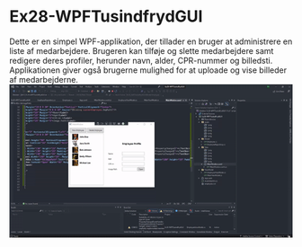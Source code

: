 # Ex28-WPFTusindfrydGUI
Dette er en simpel WPF-applikation, der tillader en bruger at administrere en liste af medarbejdere. Brugeren kan tilføje og slette medarbejdere samt redigere deres profiler, 
herunder navn, alder, CPR-nummer og billedsti. Applikationen giver også brugerne mulighed for at uploade og vise billeder af medarbejderne.
![Demo](https://raw.githubusercontent.com/kochjar/Ex28-WPFTusindfrydGUI/master/Ex28-WPFTusindfrydGUI/assets/ImageShowCase.gif)
